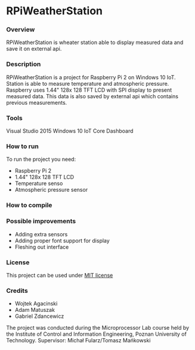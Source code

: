 <h1>RPiWeatherStation</h1>

<h3>Overview</h3>
<a>RPiWeatherStation is wheater station able to display measured data and save it on external api.</a>

<h3>Description</h3>
<a>RPiWeatherStation is a project for Raspberry Pi 2 on Windows 10 IoT. Station is able to measure temperature and atmospheric pressure.
Raspberry uses 1.44" 128x 128 TFT LCD with SPI display to present measured data. This data is also saved by external api which contains previous measurements.</a>

<h3>Tools</h3>
<a>Visual Studio 2015</a>
<a>Windows 10 IoT Core Dashboard</a>

<h3>How to run</h3>
<a>To run the project you need:
<ul>
  <li>Raspberry Pi 2</li>
  <li>1.44" 128x 128 TFT LCD</li>
  <li>Temperature senso</li>
  <li>Atmospheric pressure sensor</li>
</ul></a>

<h3>How to compile</h3>


<h3>Possible improvements</h3>
<ul>
  <li>Adding extra sensors</li>
  <li>Adding proper font support for display</li>
  <li>Fleshing out interface</li>
</ul>

<h3>License</h3>
<a>This project can be used under <a href="https://github.com/PUT-PTM/RPiWeatherStation/blob/develop/LICENSE.md#the-mit-license-mit">MIT license</a></a>

<h3>Credits</h3>
<ul>
  <li>Wojtek Agacinski</li>
  <li>Adam Matuszak</li>
  <li>Gabriel Zdancewicz</li>
</ul>

The project was conducted during the Microprocessor Lab course held by the Institute of Control and Information Engineering, Poznan University of Technology.
Supervisor: Michał Fularz/Tomasz Mańkowski
